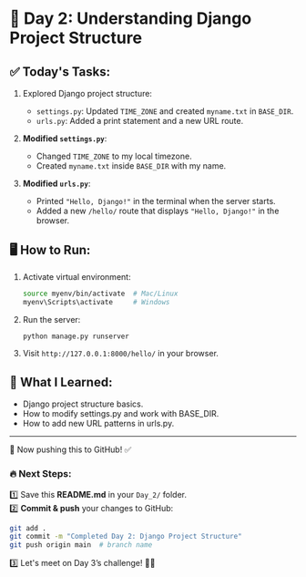 # 🚀 Day 2: Understanding Django Project Structure

## ✅ Today's Tasks:
1. Explored Django project structure:
   - `settings.py`: Updated `TIME_ZONE` and created `myname.txt` in `BASE_DIR`.
   - `urls.py`: Added a print statement and a new URL route.

2. **Modified `settings.py`**:
   - Changed `TIME_ZONE` to my local timezone.
   - Created `myname.txt` inside `BASE_DIR` with my name.

3. **Modified `urls.py`**:
   - Printed `"Hello, Django!"` in the terminal when the server starts.
   - Added a new `/hello/` route that displays `"Hello, Django!"` in the browser.

## 🖥️ How to Run:
1. Activate virtual environment:
   ```bash
   source myenv/bin/activate  # Mac/Linux
   myenv\Scripts\activate     # Windows
   ```
2. Run the server:
   ```bash
   python manage.py runserver

   ```
3. Visit ```http://127.0.0.1:8000/hello/``` in your browser.

## 📌 What I Learned:
- Django project structure basics.
- How to modify settings.py and work with BASE_DIR.
- How to add new URL patterns in urls.py.
---

🚀 Now pushing this to GitHub! ✅

### 🔥 **Next Steps:**

1️⃣ Save this **README.md** in your `Day_2/` folder.  
2️⃣ **Commit & push** your changes to GitHub:  
   ```bash
   git add .
   git commit -m "Completed Day 2: Django Project Structure"
   git push origin main  # branch name
   ```
3️⃣ Let's meet on Day 3’s challenge! 🚀🔥